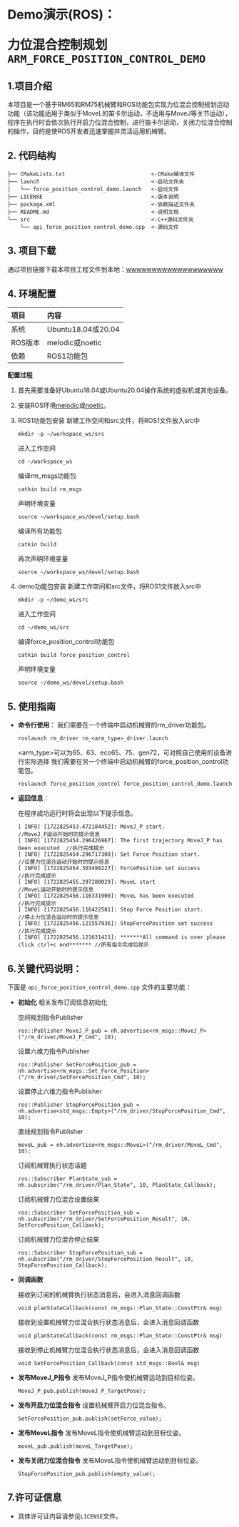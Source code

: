 # <p class="hidden">Demo演示(ROS)：</p>力位混合控制规划`ARM_FORCE_POSITION_CONTROL_DEMO`

## 1.项目介绍

本项目是一个基于RM65和RM75机械臂和ROS功能包实现力位混合控制规划运动功能（该功能适用于类似于MoveL的笛卡尔运动，不适用与MoveJ等关节运动），程序在执行时会依次执行开启力位混合控制，进行笛卡尔运动，关闭力位混合控制的操作，目的是使ROS开发者迅速掌握并灵活运用机械臂。

## **2. 代码结构**

```
├── CMakeLists.txt                           <-CMake编译文件
├── launch                                   <-启动文件夹
│   └── force_position_control_demo.launch   <-启动文件
├── LICENSE                                  <-版本说明
├── package.xml                              <-依赖描述文件夹
├── README.md                                <-说明文档
└── src                                      <-C++源码文件夹
    └── api_force_position_control_demo.cpp  <-源码文件
```

## 3. 项目下载

通过项目链接下载本项目工程文件到本地：[wwwwwwwwwwwwwwwwwww]()

## 4. 环境配置

| 项目 | 内容 |
| :-- | :-- |
| 系统 | Ubuntu18.04或20.04 |
| ROS版本 | melodic或noetic |
| 依赖 | ROS1功能包 |

**配置过程**

1. 首先需要准备好Ubuntu18.04或Ubuntu20.04操作系统的虚拟机或其他设备。
2. 安装ROS环境[melodic](https://wiki.ros.org/melodic/Installation/Ubuntu)或[noetic](https://wiki.ros.org/noetic/Installation/Ubuntu)。
3. ROS1功能包安装
    新建工作空间和src文件，将ROS1文件放入src中
    ```
    mkdir -p ~/workspace_ws/src
    ```

    进入工作空间
    ```
    cd ~/workspace_ws
    ```

    编译rm_msgs功能包
    ```
    catkin build rm_msgs
    ```

    声明环境变量
    ```
    source ~/workspace_ws/devel/setup.bash
    ```

    编译所有功能包
    ```
    catkin build
    ```

    再次声明环境变量
    ```
    source ~/workspace_ws/devel/setup.bash
    ```

4. demo功能包安装
  新建工作空间和src文件，将ROS1文件放入src中
    ```
    mkdir -p ~/demo_ws/src
    ```

    进入工作空间
    ```
    cd ~/demo_ws/src
    ```

    编译force_position_control功能包
    ```
    catkin build force_position_control
    ```

    声明环境变量
    ```
    source ~/demo_ws/devel/setup.bash
    ```

## 5. 使用指南

* **命令行使用**：
    我们需要在一个终端中启动机械臂的rm_driver功能包。
    ```
    roslaunch rm_driver rm_<arm_type>_driver.launch
    ```
    <arm_type>可以为65、63、eco65、75、gen72，可对照自己使用的设备进行实际选择
    我们需要在另一个终端中启动机械臂的force_position_control功能包。
    ```
    roslaunch force_position_control force_position_control_demo.launch
    ```

* **返回信息**：

    在程序成功运行时将会出现以下提示信息。
    ```
    [ INFO] [1722825453.472184452]: MoveJ_P start.                                  //MoveJ_P运动开始时的提示信息
    [ INFO] [1722825454.296426967]: The first trajectory MoveJ_P has been executed  //执行完成提示
    [ INFO] [1722825454.296717308]: Set Force Position start.                       //设置力位混合运动开始时的提示信息
    [ INFO] [1722825454.303498227]: ForcePosition set success                       //执行完成提示
    [ INFO] [1722825455.297280029]: MoveL start                                     //MoveL运动开始时的提示信息
    [ INFO] [1722825456.116331900]: MoveL has been executed                         //执行完成提示
    [ INFO] [1722825456.116422581]: Stop Force Position start.                      //停止力位混合运动时的提示信息
    [ INFO] [1722825456.121557936]: StopForcePosition set success                   //执行完成提示
    [ INFO] [1722825456.121631421]: *******All command is over please click ctrl+c end******* //所有指令完成后提示
    ```

## 6.关键代码说明：

下面是 `api_force_position_control_demo.cpp` 文件的主要功能：

- **初始化**
相关发布订阅信息初始化

    空间规划指令Publisher
    ```
    ros::Publisher MoveJ_P_pub = nh.advertise<rm_msgs::MoveJ_P>("/rm_driver/MoveJ_P_Cmd", 10);
    ```

    设置六维力指令Publisher
    ```
    ros::Publisher SetForcePosition_pub = nh.advertise<rm_msgs::Set_Force_Position>("/rm_driver/SetForcePosition_Cmd", 10);
    ```

    设置停止六维力指令Publisher
    ```
    ros::Publisher StopForcePosition_pub = nh.advertise<std_msgs::Empty>("/rm_driver/StopForcePosition_Cmd", 10);
    ```

    直线规划指令Publisher
    ```
    moveL_pub = nh.advertise<rm_msgs::MoveL>("/rm_driver/MoveL_Cmd", 10);
    ```

    订阅机械臂执行状态话题
    ```
    ros::Subscriber PlanState_sub = nh.subscribe("/rm_driver/Plan_State", 10, PlanState_Callback);
    ```

    订阅机械臂力位混合设置结果
    ```
    ros::Subscriber SetForcePosition_sub = nh.subscribe("/rm_driver/SetForcePosition_Result", 10, SetForcePosition_Callback);
    ```

    订阅机械臂力位混合停止结果
    ```
    ros::Subscriber StopForcePosition_sub = nh.subscribe("/rm_driver/StopForcePosition_Result", 10, StopForcePosition_Callback);
    ```

- **回调函数**
    
    接收到订阅的机械臂执行状态消息后，会进入消息回调函数
    ```
    void planStateCallback(const rm_msgs::Plan_State::ConstPtr& msg)
    ```

    接收到设置机械臂力位混合执行状态消息后，会进入消息回调函数
    ```
    void planStateCallback(const rm_msgs::Plan_State::ConstPtr& msg)
    ```
    
    接收到停止机械臂力位混合执行状态消息后，会进入消息回调函数
    ```
    void SetForcePosition_Callback(const std_msgs::Bool& msg)
    ```

- **发布MoveJ_P指令**
发布MoveJ_P指令使机械臂运动到目标位姿。

    ```
    MoveJ_P_pub.publish(moveJ_P_TargetPose);
    ```

- **发布开启力位混合指令**
设置机械臂开启力位混合指令。

    ```
    SetForcePosition_pub.publish(setForce_value);
    ```

- **发布MoveL指令**
发布MoveL指令使机械臂运动到目标位姿。

    ```
    moveL_pub.publish(moveL_TargetPose);
    ```

- **发布关闭力位混合指令**
发布MoveL指令使机械臂运动到目标位姿。

    ```
    StopForcePosition_pub.publish(empty_value);
    ```

## 7.许可证信息

* 具体许可证内容请参见`LICENSE`文件。
